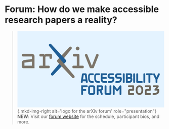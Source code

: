 # Forum: How do we make accessible research papers a reality?

> ![Logo for the arXiv forum](../assets/arxiv-lockup-forum-bgcolor.png){.mkd-img-right alt='logo for the arXiv forum' role="presentation"}
> **NEW**: Visit our [forum website](https://accessibility2023.arxiv.org/) for the schedule, participant bios, and more.<div style="clear:both;"></div>
